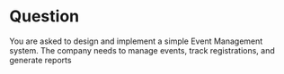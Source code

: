 # Question
You are asked to design and implement a simple Event Management system. The company needs to manage events, track registrations, and generate reports
